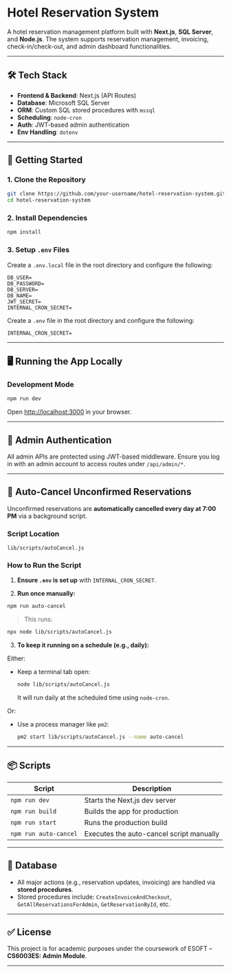 # Hotel Reservation System

A hotel reservation management platform built with **Next.js**, **SQL Server**, and **Node.js**. The system supports reservation management, invoicing, check-in/check-out, and admin dashboard functionalities.

---

## 🛠️ Tech Stack

- **Frontend & Backend**: Next.js (API Routes)
- **Database**: Microsoft SQL Server
- **ORM**: Custom SQL stored procedures with `mssql`
- **Scheduling**: `node-cron`
- **Auth**: JWT-based admin authentication
- **Env Handling**: `dotenv`

---

## 🚀 Getting Started

### 1. Clone the Repository

```bash
git clone https://github.com/your-username/hotel-reservation-system.git
cd hotel-reservation-system
```

### 2. Install Dependencies

```bash
npm install
```

### 3. Setup `.env` Files

Create a `.env.local` file in the root directory and configure the following:

```env
DB_USER=
DB_PASSWORD=
DB_SERVER=
DB_NAME=
JWT_SECRET=
INTERNAL_CRON_SECRET=
```

Create a `.env` file in the root directory and configure the following:

```env
INTERNAL_CRON_SECRET=
```

---

## 🖥️ Running the App Locally

### Development Mode

```bash
npm run dev
```

Open [http://localhost:3000](http://localhost:3000) in your browser.

---

## 🧠 Admin Authentication

All admin APIs are protected using JWT-based middleware. Ensure you log in with an admin account to access routes under `/api/admin/*`.

---

## 🔄 Auto-Cancel Unconfirmed Reservations

Unconfirmed reservations are **automatically cancelled every day at 7:00 PM** via a background script.

### Script Location

```
lib/scripts/autoCancel.js
```

### How to Run the Script

1. **Ensure `.env` is set up** with `INTERNAL_CRON_SECRET`.

2. **Run once manually:**

```bash
npm run auto-cancel
```

> This runs:
```bash
npx node lib/scripts/autoCancel.js
```

3. **To keep it running on a schedule (e.g., daily):**

Either:
- Keep a terminal tab open:
  ```bash
  node lib/scripts/autoCancel.js
  ```
  It will run daily at the scheduled time using `node-cron`.

Or:
- Use a process manager like `pm2`:
  ```bash
  pm2 start lib/scripts/autoCancel.js --name auto-cancel
  ```

---

## 📦 Scripts

| Script             | Description                                 |
|--------------------|---------------------------------------------|
| `npm run dev`      | Starts the Next.js dev server               |
| `npm run build`    | Builds the app for production               |
| `npm run start`    | Runs the production build                   |
| `npm run auto-cancel` | Executes the auto-cancel script manually |

---

## 🧪 Database

- All major actions (e.g., reservation updates, invoicing) are handled via **stored procedures**.
- Stored procedures include: `CreateInvoiceAndCheckout`, `GetAllReservationsForAdmin`, `GetReservationById`, etc.

---

## ✅ License

This project is for academic purposes under the coursework of ESOFT – **CS6003ES: Admin Module**.

---